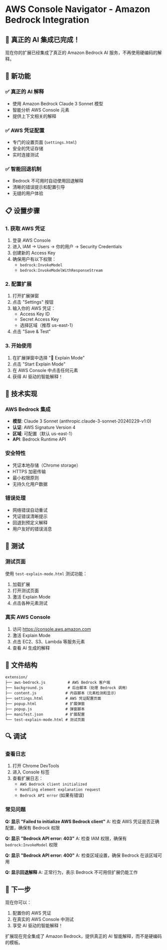 # AWS Console Navigator - Amazon Bedrock Integration

## 🎉 真正的 AI 集成已完成！

现在你的扩展已经集成了真正的 Amazon Bedrock AI 服务，不再使用硬编码的解释。

## 🚀 新功能

### ✅ 真正的 AI 解释
- 使用 Amazon Bedrock Claude 3 Sonnet 模型
- 智能分析 AWS Console 元素
- 提供上下文相关的解释

### ✅ AWS 凭证配置
- 专门的设置页面 (`settings.html`)
- 安全的凭证存储
- 实时连接测试

### ✅ 智能回退机制
- Bedrock 不可用时自动使用回退解释
- 清晰的错误提示和配置引导
- 无缝的用户体验

## 📋 设置步骤

### 1. 获取 AWS 凭证
1. 登录 AWS Console
2. 进入 IAM → Users → 你的用户 → Security Credentials
3. 创建新的 Access Key
4. 确保用户有以下权限：
   - `bedrock:InvokeModel`
   - `bedrock:InvokeModelWithResponseStream`

### 2. 配置扩展
1. 打开扩展弹窗
2. 点击 "Settings" 按钮
3. 输入你的 AWS 凭证：
   - Access Key ID
   - Secret Access Key
   - 选择区域（推荐 us-east-1）
4. 点击 "Save & Test"

### 3. 开始使用
1. 在扩展弹窗中选择 "🧠 Explain Mode"
2. 点击 "Start Explain Mode"
3. 在 AWS Console 中点击任何元素
4. 获得 AI 驱动的智能解释！

## 🔧 技术实现

### AWS Bedrock 集成
- **模型**: Claude 3 Sonnet (anthropic.claude-3-sonnet-20240229-v1:0)
- **认证**: AWS Signature Version 4
- **区域**: 可配置（默认 us-east-1）
- **API**: Bedrock Runtime API

### 安全特性
- 凭证本地存储（Chrome storage）
- HTTPS 加密传输
- 最小权限原则
- 无持久化用户数据

### 错误处理
- 网络错误自动重试
- 凭证错误清晰提示
- 回退到预定义解释
- 用户友好的错误消息

## 🧪 测试

### 测试页面
使用 `test-explain-mode.html` 测试功能：
1. 加载扩展
2. 打开测试页面
3. 激活 Explain Mode
4. 点击各种元素测试

### 真实 AWS Console
1. 访问 https://console.aws.amazon.com
2. 激活 Explain Mode
3. 点击 EC2、S3、Lambda 等服务元素
4. 查看 AI 生成的解释

## 📁 文件结构

```
extension/
├── aws-bedrock.js          # AWS Bedrock 客户端
├── background.js           # 后台脚本（处理 Bedrock 调用）
├── content.js             # 内容脚本（元素检测和显示）
├── settings.html          # AWS 凭证配置页面
├── popup.html             # 扩展弹窗
├── popup.js               # 弹窗脚本
├── manifest.json          # 扩展配置
└── test-explain-mode.html # 测试页面
```

## 🔍 调试

### 查看日志
1. 打开 Chrome DevTools
2. 进入 Console 标签
3. 查看扩展日志：
   - `AWS Bedrock client initialized`
   - `Handling element explanation request`
   - `Bedrock API error` (如果有错误)

### 常见问题

**Q: 显示 "Failed to initialize AWS Bedrock client"**
A: 检查 AWS 凭证是否正确配置，确保有 Bedrock 权限

**Q: 显示 "Bedrock API error: 403"**
A: 检查 IAM 权限，确保有 `bedrock:InvokeModel` 权限

**Q: 显示 "Bedrock API error: 400"**
A: 检查区域设置，确保 Bedrock 在该区域可用

**Q: 显示回退解释**
A: 正常行为，表示 Bedrock 不可用但扩展仍能工作

## 🎯 下一步

现在你可以：
1. 配置你的 AWS 凭证
2. 在真实的 AWS Console 中测试
3. 享受 AI 驱动的智能解释！

扩展现在完全集成了 Amazon Bedrock，提供真正的 AI 智能解释，而不是硬编码的模板。
